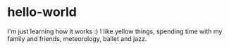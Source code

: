 # hello-world
I'm just learning how it works :) 
I like yellow things, spending time with my family and friends, meteorology, ballet and jazz. 
